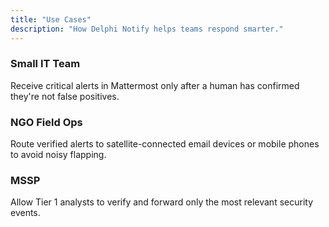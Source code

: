 ```yaml
---
title: "Use Cases"
description: "How Delphi Notify helps teams respond smarter."
---
```


### Small IT Team
Receive critical alerts in Mattermost only after a human has confirmed they're not false positives.

### NGO Field Ops
Route verified alerts to satellite-connected email devices or mobile phones to avoid noisy flapping.

### MSSP
Allow Tier 1 analysts to verify and forward only the most relevant security events.